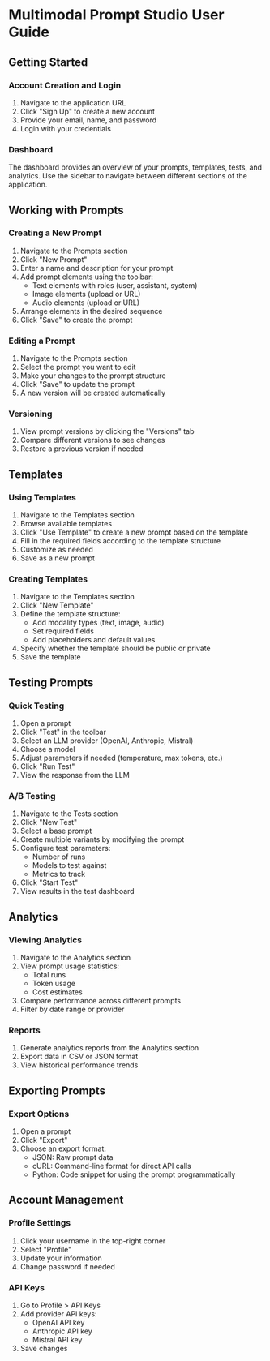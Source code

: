 # Multimodal Prompt Studio User Guide

## Getting Started

### Account Creation and Login

1. Navigate to the application URL
2. Click "Sign Up" to create a new account
3. Provide your email, name, and password
4. Login with your credentials

### Dashboard

The dashboard provides an overview of your prompts, templates, tests, and analytics. Use the sidebar to navigate between different sections of the application.

## Working with Prompts

### Creating a New Prompt

1. Navigate to the Prompts section
2. Click "New Prompt"
3. Enter a name and description for your prompt
4. Add prompt elements using the toolbar:
   - Text elements with roles (user, assistant, system)
   - Image elements (upload or URL)
   - Audio elements (upload or URL)
5. Arrange elements in the desired sequence
6. Click "Save" to create the prompt

### Editing a Prompt

1. Navigate to the Prompts section
2. Select the prompt you want to edit
3. Make your changes to the prompt structure
4. Click "Save" to update the prompt
5. A new version will be created automatically

### Versioning

1. View prompt versions by clicking the "Versions" tab
2. Compare different versions to see changes
3. Restore a previous version if needed

## Templates

### Using Templates

1. Navigate to the Templates section
2. Browse available templates
3. Click "Use Template" to create a new prompt based on the template
4. Fill in the required fields according to the template structure
5. Customize as needed
6. Save as a new prompt

### Creating Templates

1. Navigate to the Templates section
2. Click "New Template"
3. Define the template structure:
   - Add modality types (text, image, audio)
   - Set required fields
   - Add placeholders and default values
4. Specify whether the template should be public or private
5. Save the template

## Testing Prompts

### Quick Testing

1. Open a prompt
2. Click "Test" in the toolbar
3. Select an LLM provider (OpenAI, Anthropic, Mistral)
4. Choose a model
5. Adjust parameters if needed (temperature, max tokens, etc.)
6. Click "Run Test"
7. View the response from the LLM

### A/B Testing

1. Navigate to the Tests section
2. Click "New Test"
3. Select a base prompt
4. Create multiple variants by modifying the prompt
5. Configure test parameters:
   - Number of runs
   - Models to test against
   - Metrics to track
6. Click "Start Test"
7. View results in the test dashboard

## Analytics

### Viewing Analytics

1. Navigate to the Analytics section
2. View prompt usage statistics:
   - Total runs
   - Token usage
   - Cost estimates
3. Compare performance across different prompts
4. Filter by date range or provider

### Reports

1. Generate analytics reports from the Analytics section
2. Export data in CSV or JSON format
3. View historical performance trends

## Exporting Prompts

### Export Options

1. Open a prompt
2. Click "Export"
3. Choose an export format:
   - JSON: Raw prompt data
   - cURL: Command-line format for direct API calls
   - Python: Code snippet for using the prompt programmatically

## Account Management

### Profile Settings

1. Click your username in the top-right corner
2. Select "Profile"
3. Update your information
4. Change password if needed

### API Keys

1. Go to Profile > API Keys
2. Add provider API keys:
   - OpenAI API key
   - Anthropic API key
   - Mistral API key
3. Save changes
